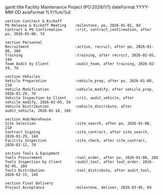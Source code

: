 gantt
    title Facility Maintenance Project (PO:2026/1/1)
    dateFormat  YYYY-MM-DD
    axisFormat  %Y/%m/%d

    section Contract & Kickoff
    PO Release & Kickoff Meeting    :milestone, po, 2026-01-01, 0d
    Contract & PO Confirmation      :crit, contract_confirmation, after po, 2026-01-08, 7d

    section Personnel
    Recruitment                     :active, recruit, after po, 2026-01-08, 28d
    Training                        :training, after recruit, 2026-02-05, 14d
    Team Audit by Client            :audit_team, after training, 2026-02-19, 7d

    section Vehicles
    Vehicle Preparation             :vehicle_prep, after po, 2026-01-08, 21d
    Vehicle Modification            :vehicle_modify, after vehicle_prep, 2026-01-29, 7d
    Vehicle Inspection by Client    :crit, audit_vehicle, after vehicle_modify, 2026-02-05, 5d
    Vehicle Distribution            :vehicle_distribute, after audit_vehicle, 2026-02-10, 10d

    section Hub/Warehouse
    Site Selection                  :site_search, after po, 2026-01-08, 21d
    Contract Signing                :site_contract, after site_search, 2026-01-29, 14d
    Facility Inspection             :site_check, after site_contract, 2026-02-12, 7d

    section Tools & Equipment
    Tools Procurement               :tool_order, after po, 2026-01-08, 28d
    Tools Inspection by Client      :audit_tool, after tool_order, 2026-02-05, 10d
    Tools Distribution              :tool_distribute, after audit_tool, 2026-02-15, 14d

    section Final Delivery
    Project Acceptance              :milestone, deliver, 2026-03-05, 0d
    
